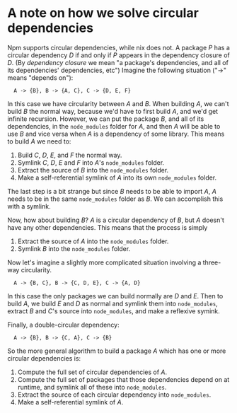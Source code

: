 # A note on how we solve circular dependencies

Npm supports circular dependencies, while nix does not. A package *P*
has a circular dependency *D* if and only if *P* appears in the dependency
closure of *D*. (By *dependency closure* we mean "a package's
dependencies, and all of its dependencies' dependencies, etc") Imagine
the following situation ("->" means "depends on"):

```
  A -> {B}, B -> {A, C}, C -> {D, E, F}
```

In this case we have circularity between *A* and *B*. When building *A*,
we can't build *B* the normal way, because we'd have to first build
*A*, and we'd get infinite recursion. However, we can put the
package *B*, and all of its dependencies, in the `node_modules`
folder for *A*, and then *A* will be able to use *B* and vice versa when
*A* is a dependency of some library. This means to build *A* we need to:

1. Build *C*, *D*, *E*, and *F* the normal way.
2. Symlink *C*, *D*, *E* and *F* into *A*'s `node_modules` folder.
3. Extract the source of *B* into the `node_modules` folder.
4. Make a self-referential symlink of *A* into its own `node_modules` folder.

The last step is a bit strange but since *B* needs to be able to import
*A*, *A* needs to be in the same `node_modules` folder as *B*. We can
accomplish this with a symlink.

Now, how about building *B*? *A* is a circular dependency of *B*, but *A*
doesn't have any other dependencies. This means that the process
is simply

1. Extract the source of *A* into the `node_modules` folder.
2. Symlink *B* into the `node_modules` folder.

Now let's imagine a slightly more complicated situation involving
a three-way circularity.

```
  A -> {B, C}, B -> {C, D, E}, C -> {A, D}
```

In this case the only packages we can build normally are *D* and
*E*. Then to build *A*, we build *E* and *D* as normal and symlink them
into `node_modules`, extract *B* and *C*'s source into `node_modules`, and
make a reflexive symink.

Finally, a double-circular dependency:

```
  A -> {B}, B -> {C, A}, C -> {B}
```

So the more general algorithm to build a package *A* which has one
or more circular dependencies is:

1. Compute the full set of circular dependencies of *A*.
2. Compute the full set of packages that those dependencies depend
   on at runtime, and symlink all of these into `node_modules`.
3. Extract the source of each circular dependency into `node_modules`.
4. Make a self-referential symlink of *A*.
